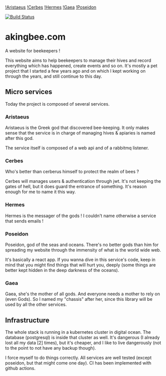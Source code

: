 [!Aristaeus](https://github.com/yo-main/akingbee/actions/workflows/aristaeus.yaml/badge.svg) [!Cerbes](https://github.com/yo-main/akingbee/actions/workflows/cerbes.yaml/badge.svg) [!Hermes](https://github.com/yo-main/akingbee/actions/workflows/hermes.yaml/badge.svg) [!Gaea](https://github.com/yo-main/akingbee/actions/workflows/gaea.yaml/badge.svg) [!Poseidon](https://github.com/yo-main/akingbee/actions/workflows/poseidon.yaml/badge.svg)

[![Build Status](https://travis-ci.com/yo-main/akingbee.svg?branch=master)](https://travis-ci.com/yo-main/akingbee)
# akingbee.com
A website for beekeepers !

This website aims to help beekeepers to manage their hives and record everything which has happened, create events and so on.
It's mostly a pet project that I started a few years ago and on which I kept working on through the years, and still continue to this day.


## Micro services

Today the project is composed of several services.

### Aristaeus 

Aristaeus is the Greek god that discovered bee-keeping. 
It only makes sense that the service is in charge of managing hives & apiaries is named after this god.

The service itself is composed of a web api and of a rabbitmq listener.


### Cerbes

Who's better than cerberus himself to protect the realm of bees ?

Cerbes will manages users & authentication through jwt. It's not keeping the gates of hell, but it does guard the entrance of something.
It's reason enough for me to name it this way.

### Hermes

Hermes is the messager of the gods ! I couldn't name otherwise a service that sends emails !

### Poseidon

Poseidon, god of the seas and oceans. There's no better gods than him for spreading my website through the immensity of what is the world wide web.

It's basically a react app. If you wanna dive in this service's code, keep in mind that you might find things that will hurt you, deeply (some things are better kept hidden in the deep darkness of the oceans).

### Gaea

Gaea, she's the mother of all gods. And everyone needs a mother to rely on (even Gods). So I named my "chassis" after her, since this library will be used by all the other services.

## Infrastructure

The whole stack is running in a kubernetes cluster in digital ocean.
The database (postgresql) is inside that cluster as well. It's dangerous (I already lost all my data [2] times), but it's cheaper, and I like to live dangerously (not to the point to not have any backup though).

I force myself to do things correctly. All services are well tested (except poseidon, but that might come one day). CI has been implemented with github actions. 
